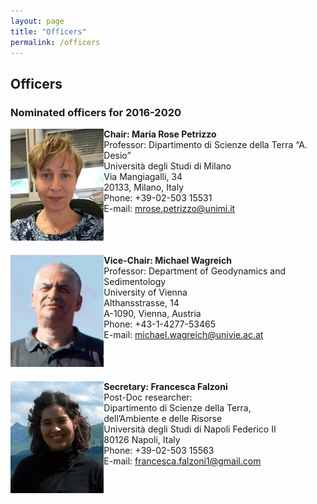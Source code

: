 ```yaml
---
layout: page
title: "Officers"
permalink: /officers
---
```

## Officers

### Nominated officers for 2016-2020

<div style="display:grid; grid-row-gap:20px;">
    <div style="grid-row:1; grid-column:1;">
        <img src="images/person-MRPetrizzo.gif" style="width:150px;" alt="Maria" />
    </div>
    <div style="grid-row:1; grid-column:2;">
        <strong>Chair: Maria Rose Petrizzo</strong><br />
        Professor: Dipartimento di Scienze della Terra “A. Desio”<br />
        Università degli Studi di Milano<br />
        Via Mangiagalli, 34<br />
        20133, Milano, Italy<br />
        Phone: +39-02-503 15531<br />
        E-mail: <a href="mrose.petrizzo@unimi.it">mrose.petrizzo@unimi.it</a>
    </div>
    <div style="grid-row:2; grid-column:1;">
        <img src="images/person-wagreich.gif" style="width:150px;" alt="Michael" />
    </div>
    <div style="grid-row:2; grid-column:2;">
        <strong>Vice-Chair: Michael Wagreich</strong><br />
        Professor: Department of Geodynamics and Sedimentology<br />
        University of Vienna<br />
        Althansstrasse, 14<br />
        A-1090, Vienna, Austria<br />
        Phone: +43-1-4277-53465<br />
        E-mail: <a href="michael.wagreich@univie.ac.at">michael.wagreich@univie.ac.at</a>
    </div>
    <div style="grid-row:3; grid-column:1;">
        <img src="images/person-FFalzoni.gif" style="width:150px;" alt="Francesca" />
    </div>
    <div style="grid-row:3; grid-column:2;">
        <strong>Secretary: Francesca Falzoni</strong><br />
        Post-Doc researcher:<br />
        Dipartimento di Scienze della Terra,<br />
        dell’Ambiente e delle Risorse<br /> 
        Università degli Studi di Napoli Federico II<br />
        80126 Napoli, Italy<br />
        Phone: +39-02-503 15563<br />
        E-mail: <a href="francesca.falzoni1@gmail.com">francesca.falzoni1@gmail.com</a>
    </div>
</div>